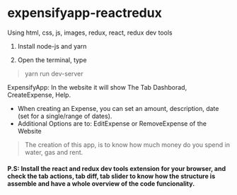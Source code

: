 # expensifyapp-reactredux
Using html, css, js, images, redux, react, redux dev tools


1. Install node-js and yarn

2. Open the terminal, type
>yarn run dev-server

ExpensifyApp: In the website it will show The Tab Dashborad, CreateExpense, Help. 
- When creating an Expense, you can set an amount, description, date (set for a single/range of dates).
- Additional Options are to: EditExpense or RemoveExpense of the Website

>The creation of this app, is to know how much money do you spend in water, gas and rent.  


#### P.S: Install the react and redux dev tools extension for your browser, and check the tab actions, tab diff, tab slider to know how the structure is assemble and have a whole overview of the code funcionality.  

